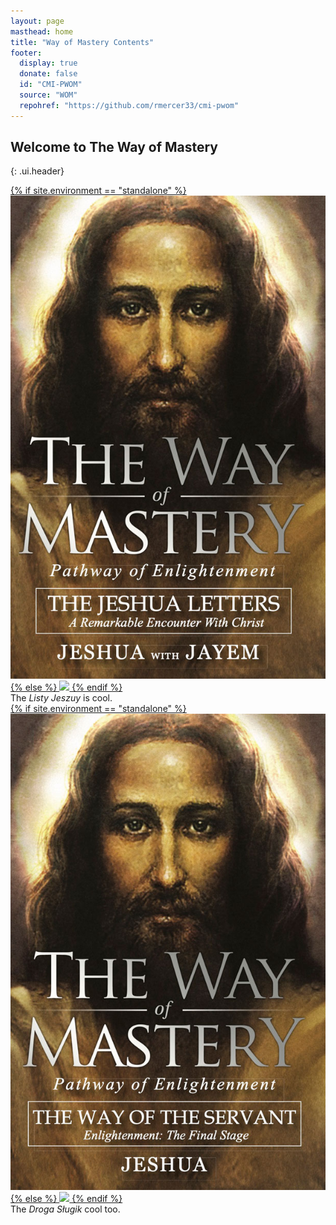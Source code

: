 ```yaml
---
layout: page
masthead: home
title: "Way of Mastery Contents"
footer:
  display: true
  donate: false
  id: "CMI-PWOM"
  source: "WOM"
  repohref: "https://github.com/rmercer33/cmi-pwom"
---
```


## Welcome to The Way of Mastery
{: .ui.header}

<div id="page-contents">
  <div class="ui three cards">
    <div class="card">
      <a href="#" data-book="lj" class="toc-modal-open image">
        {% if site.environment == "standalone" %}
          <img src="/public/img/wom/tjlN-big.jpg">
        {% else %}
          <img src="/t/wom/public/img/wom/tjlN-big.jpg">
        {% endif %}
      </a>
      <div class="content">
        <div class="description">
          The <em>Listy Jeszuy</em> is cool.
        </div>
      </div>
    </div>
    <div class="card">
      <a href="#" data-book="wos" class="toc-modal-open image">
        {% if site.environment == "standalone" %}
          <img src="/public/img/wom/wosN-big.jpg">
        {% else %}
          <img src="/t/wom/public/img/wom/wosN-big.jpg">
        {% endif %}
      </a>
      <div class="content">
        <div class="description">
          The <em>Droga Sługik</em> cool too.
        </div>
      </div>
    </div>
  </div>
</div>
